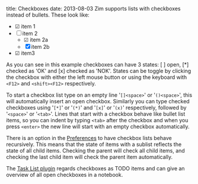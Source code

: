 title: Checkboxes
date: 2013-08-03
Zim supports lists with checkboxes instead of bullets. These look like:


* ☑ item 1
* ☐ item 2
	* ☑ item 2a
	* ☒ item 2b
* ☑ item3


As you can see in this example checkboxes can have 3 states: [ ] open, [*] checked as 'OK' and [x] checked as 'NOK'. States can be toggle by clicking the checkbox with either the left mouse button or using the keyboard with ``<F12>`` and ``<shift><F12>`` respectively.

To start a checkbox list type on an empty line '``[]<space>``' or '``()<space>``', this will automatically insert an open checkbox. Similarly you can type checked checkboxes using '``[*]``' or '``(*)``' and '``[x]``' or '``(x)``' respectively, followed by '``<space>``' or '``<tab>``'. Lines that start with a checkbox behave like bullet list items, so you can indent by typing ``<tab>`` after the checkbox and when you press ``<enter>`` the new line will start with an empty checkbox automatically.

There is an option in the [Preferences](./Preferences.markdown)  to have checkbox lists behave recursively. This means that the state of items with a sublist reflects the state of all child items. Checking the parent will check all child items, and checking the last child item will check the parent item automatically.

The [Task List plugin](../Plugins/Task_List.markdown) regards checkboxes as TODO items and can give an overview of all open checkboxes in a notebook.


